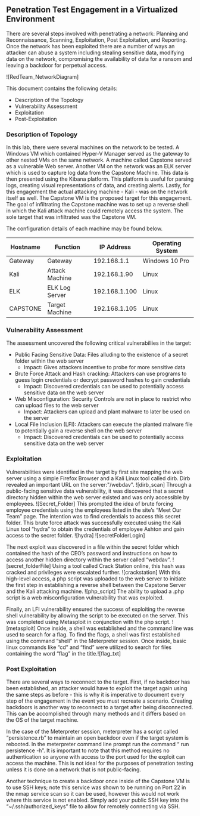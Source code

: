 ## Penetration Test Engagement in a Virtualized Environment

There are several steps involved with penetrating a network: Planning and Reconnaissance, Scanning, Exploitation, Post Exploitation, and Reporting. Once the network has been exploited there are a number of ways an attacker can abuse a system including stealing sensitive data, modifying data on the network, compromising the availability of data for a ransom and leaving a backdoor for perpetual access.

![RedTeam_NetworkDiagram]

This document contains the following details:
- Description of the Topology
- Vulnerability Assessment
- Exploitation
- Post-Exploitation

### Description of Topology

In this lab, there were several machines on the network to be tested. A Windows VM which contained Hyper-V Manager served as the gateway to other nested VMs on the same network. A machine called Capstone served as a vulnerable Web server. Another VM on the network was an ELK server which is used to capture log data from the Capstone Machine. This data is then presented using the Kibana platform. This platform is useful for parsing logs, creating visual representations of data, and creating alerts. Lastly, for this engagement the actual attacking machine - Kali - was on the network itself as well. The Capstone VM is the proposed target for this engagement. The goal of infiltrating the Capstone machine was to set up a reverse shell in which the Kali attack machine could remotely access the system. The sole target that was infiltrated was the Capstone VM.

The configuration details of each machine may be found below.

| Hostname | Function       | IP Address               | Operating System |
|----------|----------------|--------------------------|------------------|
| Gateway  | Gateway        | 192.168.1.1              | Windows 10 Pro   |
| Kali     | Attack Machine | 192.168.1.90             | Linux            |
| ELK      | ELK Log Server | 192.168.1.100            | Linux            |
| CAPSTONE | Target Machine | 192.168.1.105            | Linux            |

### Vulnerability Assessment

The assessment uncovered the following critical vulnerabiliies in the target:

- Public Facing Sensitive Data: Files alluding to the existence of a secret folder within the web server
  - Impact: Gives attackers incentive to probe for more sensitive data
- Brute Force Attack and Hash cracking: Attackers can use programs to guess login credentials or decrypt password hashes to gain credentials
  - Impact: Discovered credentials can be used to potentially access sensitive data on the web server
- Web Misconfiguration: Security Controls are not in place to restrict who can upload files to the web server
  - Impact: Attackers can upload and plant malware to later be used on the server
- Local File Inclusion (LFI): Attackers can execute the planted malware file to potentially gain a reverse shell on the web server
  - Impact: Discovered credentials can be used to potentially access sensitive data on the web server       

### Exploitation

Vulnerabilities were identified in the target by first site mapping the web server using a simple Firefox Browser and a Kali Linux tool called dirb. Dirb revealed an important URL on the server:"/webdav". ![dirb_scan] Through a public-facing sensitive data vulnerability, it was discovered that a secret directory hidden within the web server existed and was only accessible by employees. ![Secret_Folder] This prompted the idea of brute forcing employee credentials using the employees listed in the site’s “Meet Our Team” page. The intention was to find credentials to access this secret folder. This brute force attack was successfully executed using the Kali Linux tool “hydra” to obtain the credentials of employee Ashton and gain access to the secret folder. ![hydra] ![secretFolderLogin]

The next exploit was discovered in a file within the secret folder which contained the hash of the CEO’s password and instructions on how to access another hidden directory within the server called “webdav”. ![secret_folderFile] Using a tool called Crack Station online, this hash was cracked and privileges were escalated further. ![crackstation] With this high-level access, a php script was uploaded to the web server to initiate the first step in establishing a reverse shell between the Capstone Server and the Kali attacking machine. ![php_script] The ability to upload a .php script is a web misconfiguration vulnerability that was exploited. 

Finally, an LFI vulnerability ensured the success of exploiting the reverse shell vulnerability by allowing the script to be executed on the server. This was completed using Metasploit in conjunction with the php script. ![metasploit] Once inside, a shell was established and the command line was used to search for a flag. To find the flags, a shell was first established using the command “shell” in the Meterpreter session. Once inside, basic linux commands like “cd” and “find” were utilized to search for files containing the word “flag” in the title.![flag_txt]

### Post Exploitation

There are several ways to reconnect to the target. First, if no backdoor has been established, an attacker would have to exploit the target again using the same steps as before - this is why it is imperative to document every step of the engagement in the event you must recreate a scenario. Creating backdoors is another way to reconnect to a target after being disconnected. This can be accomplished through many methods and it differs based on the OS of the target machine. 

In the case of the Meterpreter session, meterpreter has a script called “persistence.rb” to maintain an open backdoor even if the target system is rebooted. In the meterpreter command line prompt run the command “ run persistence -h”. It is important to note that this method requires no authentication so anyone with access to the port used for the exploit can access the machine. This is not ideal for the purposes of penetration testing unless it is done on a network that is not public-facing. 

Another technique to create a backdoor once inside of the Capstone VM is to use SSH keys; note this service was shown to be running on Port 22 in the nmap service scan so it can be used, however this would not work where this service is not enabled. Simply add your public SSH key into the “~/.ssh/authorized_keys” file to allow for remotely connecting via SSH. 
